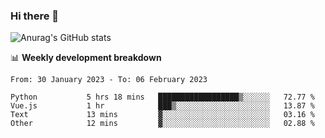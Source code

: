 ### Hi there 👋
![Anurag's GitHub stats](https://github-readme-stats.vercel.app/api?username=jami1024&show_icons=true&theme=radical)

📊 **Weekly development breakdown**
<!--START_SECTION:waka-->

```text
From: 30 January 2023 - To: 06 February 2023

Python           5 hrs 18 mins   ██████████████████▒░░░░░░   72.77 %
Vue.js           1 hr            ███▒░░░░░░░░░░░░░░░░░░░░░   13.87 %
Text             13 mins         ▓░░░░░░░░░░░░░░░░░░░░░░░░   03.16 %
Other            12 mins         ▓░░░░░░░░░░░░░░░░░░░░░░░░   02.88 %
```

<!--END_SECTION:waka-->
<!--
**jami1024/jami1024** is a ✨ _special_ ✨ repository because its `README.md` (this file) appears on your GitHub profile.

Here are some ideas to get you started:

- 🔭 I’m currently working on ...
- 🌱 I’m currently learning ...
- 👯 I’m looking to collaborate on ...
- 🤔 I’m looking for help with ...
- 💬 Ask me about ...
- 📫 How to reach me: ...
- 😄 Pronouns: ...
- ⚡ Fun fact: ...
-->
